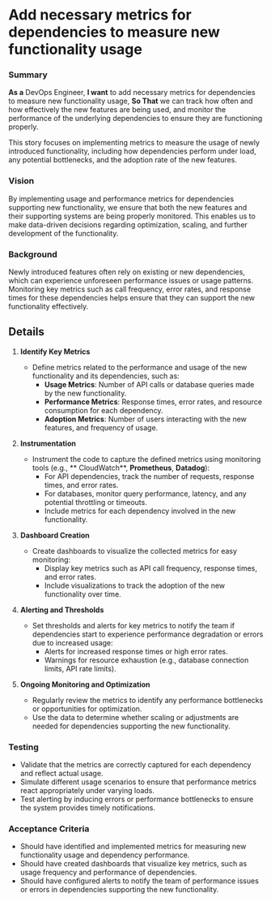 
# Add necessary metrics for dependencies to measure new functionality usage
### Summary
**As a** DevOps Engineer, **I want** to add necessary metrics for dependencies to measure new functionality usage, **So That** we can track how often and how effectively the new features are being used, and monitor the performance of the underlying dependencies to ensure they are functioning properly.

This story focuses on implementing metrics to measure the usage of newly introduced functionality, including how dependencies perform under load, any potential bottlenecks, and the adoption rate of the new features.

### Vision
By implementing usage and performance metrics for dependencies supporting new functionality, we ensure that both the new features and their supporting systems are being properly monitored. This enables us to make data-driven decisions regarding optimization, scaling, and further development of the functionality.

### Background
Newly introduced features often rely on existing or new dependencies, which can experience unforeseen performance issues or usage patterns. Monitoring key metrics such as call frequency, error rates, and response times for these dependencies helps ensure that they can support the new functionality effectively.

## Details
1. **Identify Key Metrics**
   - Define metrics related to the performance and usage of the new functionality and its dependencies, such as:
     - **Usage Metrics**: Number of API calls or database queries made by the new functionality.
     - **Performance Metrics**: Response times, error rates, and resource consumption for each dependency.
     - **Adoption Metrics**: Number of users interacting with the new features, and frequency of usage.

2. **Instrumentation**
   - Instrument the code to capture the defined metrics using monitoring tools (e.g., ** CloudWatch**, **Prometheus**, **Datadog**):
     - For API dependencies, track the number of requests, response times, and error rates.
     - For databases, monitor query performance, latency, and any potential throttling or timeouts.
     - Include metrics for each dependency involved in the new functionality.

3. **Dashboard Creation**
   - Create dashboards to visualize the collected metrics for easy monitoring:
     - Display key metrics such as API call frequency, response times, and error rates.
     - Include visualizations to track the adoption of the new functionality over time.

4. **Alerting and Thresholds**
   - Set thresholds and alerts for key metrics to notify the team if dependencies start to experience performance degradation or errors due to increased usage:
     - Alerts for increased response times or high error rates.
     - Warnings for resource exhaustion (e.g., database connection limits, API rate limits).

5. **Ongoing Monitoring and Optimization**
   - Regularly review the metrics to identify any performance bottlenecks or opportunities for optimization.
   - Use the data to determine whether scaling or adjustments are needed for dependencies supporting the new functionality.

### Testing
- Validate that the metrics are correctly captured for each dependency and reflect actual usage.
- Simulate different usage scenarios to ensure that performance metrics react appropriately under varying loads.
- Test alerting by inducing errors or performance bottlenecks to ensure the system provides timely notifications.

### Acceptance Criteria
- Should have identified and implemented metrics for measuring new functionality usage and dependency performance.
- Should have created dashboards that visualize key metrics, such as usage frequency and performance of dependencies.
- Should have configured alerts to notify the team of performance issues or errors in dependencies supporting the new functionality.

